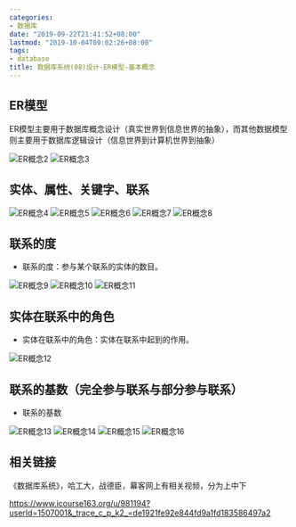 ```yaml
---
categories:
- 数据库
date: "2019-09-22T21:41:52+08:00"
lastmod: "2019-10-04T09:02:26+08:00"
tags:
- database
title: 数据库系统(08)设计-ER模型-基本概念
---
```


## ER模型 ##

ER模型主要用于数据库概念设计（真实世界到信息世界的抽象），而其他数据模型则主要用于数据库逻辑设计（信息世界到计算机世界到抽象）

![ER概念2](/youzhilane/img/数据库系统概念-ER概念2.jpg)
![ER概念3](/youzhilane/img/数据库系统概念-ER概念3.jpg)

## 实体、属性、关键字、联系 ##

![ER概念4](/youzhilane/img/数据库系统概念-ER概念4.jpg)
![ER概念5](/youzhilane/img/数据库系统概念-ER概念5.jpg)
![ER概念6](/youzhilane/img/数据库系统概念-ER概念6.jpg)
![ER概念7](/youzhilane/img/数据库系统概念-ER概念7.jpg)
![ER概念8](/youzhilane/img/数据库系统概念-ER概念8.jpg)

## 联系的度 ##

* 联系的度：参与某个联系的实体的数目。

![ER概念9](/youzhilane/img/数据库系统概念-ER概念9.jpg)
![ER概念10](/youzhilane/img/数据库系统概念-ER概念10.jpg)
![ER概念11](/youzhilane/img/数据库系统概念-ER概念11.jpg)

## 实体在联系中的角色 ##

* 实体在联系中的角色：实体在联系中起到的作用。

![ER概念12](/youzhilane/img/数据库系统概念-ER概念12.jpg)

## 联系的基数（完全参与联系与部分参与联系） ##

* 联系的基数

![ER概念13](/youzhilane/img/数据库系统概念-ER概念13.jpg)
![ER概念14](/youzhilane/img/数据库系统概念-ER概念14.jpg)
![ER概念15](/youzhilane/img/数据库系统概念-ER概念15.jpg)
![ER概念16](/youzhilane/img/数据库系统概念-ER概念16.jpg)

## 相关链接 ##

《数据库系统》，哈工大，战德臣，幕客网上有相关视频，分为上中下

https://www.icourse163.org/u/981194?userId=1507001&_trace_c_p_k2_=de1921fe92e844fd9a1fd183586497a2